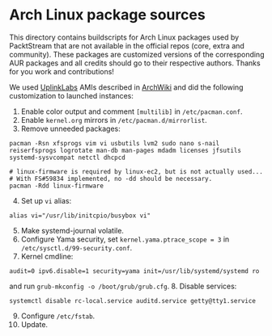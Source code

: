 # Arch Linux package sources

This directory contains buildscripts for Arch Linux packages used by PacktStream that are not available in the official repos (core, extra and community). These packages are customized versions of the corresponding AUR packages and all credits should go to their respective authors. Thanks for you work and contributions!

We used [UplinkLabs](https://www.uplinklabs.net/projects/arch-linux-on-ec2/) AMIs described in [ArchWiki](https://wiki.archlinux.org/index.php/Arch_Linux_AMIs_for_Amazon_Web_Services) and did the following customization to launched instances:

1. Enable color output and comment `[multilib]` in `/etc/pacman.conf`.
2. Enable `kernel.org` mirrors in `/etc/pacman.d/mirrorlist`.
3. Remove unneeded packages:
```
pacman -Rsn xfsprogs vim vi usbutils lvm2 sudo nano s-nail reiserfsprogs logrotate man-db man-pages mdadm licenses jfsutils systemd-sysvcompat netctl dhcpcd

# linux-firmware is required by linux-ec2, but is not actually used...
# With FS#59834 implemented, no -dd should be necessary.
pacman -Rdd linux-firmware
```
4. Set up `vi` alias:
```
alias vi="/usr/lib/initcpio/busybox vi"
```
5. Make systemd-journal volatile.
6. Configure Yama security, set `kernel.yama.ptrace_scope = 3` in `/etc/sysctl.d/99-security.conf`.
7. Kernel cmdline:
```
audit=0 ipv6.disable=1 security=yama init=/usr/lib/systemd/systemd ro
```
and run `grub-mkconfig -o /boot/grub/grub.cfg`.
8. Disable services:
```
systemctl disable rc-local.service auditd.service getty@tty1.service
```
9. Configure `/etc/fstab`.
10. Update.
